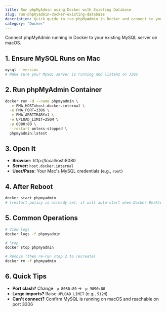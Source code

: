 ```yaml
---
title: Run phpMyAdmin using Docker with Existing Database
slug: run-phpmyadmin-docker-existing-database
description: Quick guide to run phpMyAdmin in Docker and connect to your existing MySQL database on macOS
category: "Docker"
---
```


Connect phpMyAdmin running in Docker to your existing MySQL server on macOS.

## 1. Ensure MySQL Runs on Mac

```bash
mysql --version
# Make sure your MySQL server is running and listens on 3306
```

## 2. Run phpMyAdmin Container

```bash
docker run -d --name phpmyadmin \
  -e PMA_HOST=host.docker.internal \
  -e PMA_PORT=3306 \
  -e PMA_ARBITRARY=1 \
  -e UPLOAD_LIMIT=256M \
  -p 8080:80 \
  --restart unless-stopped \
  phpmyadmin:latest
```

## 3. Open It

- **Browser:** http://localhost:8080
- **Server:** `host.docker.internal`
- **User/Pass:** Your Mac's MySQL credentials (e.g., `root`)

## 4. After Reboot

```bash
docker start phpmyadmin
# (restart policy is already set; it will auto-start when Docker Desktop starts)
```

## 5. Common Operations

```bash
# View logs
docker logs -f phpmyadmin

# Stop
docker stop phpmyadmin

# Remove (then re-run step 2 to recreate)
docker rm -f phpmyadmin
```

## 6. Quick Tips

- **Port clash?** Change `-p 8080:80` → `-p 9090:80`
- **Large imports?** Raise `UPLOAD_LIMIT` (e.g., `512M`)
- **Can't connect?** Confirm MySQL is running on macOS and reachable on port 3306
